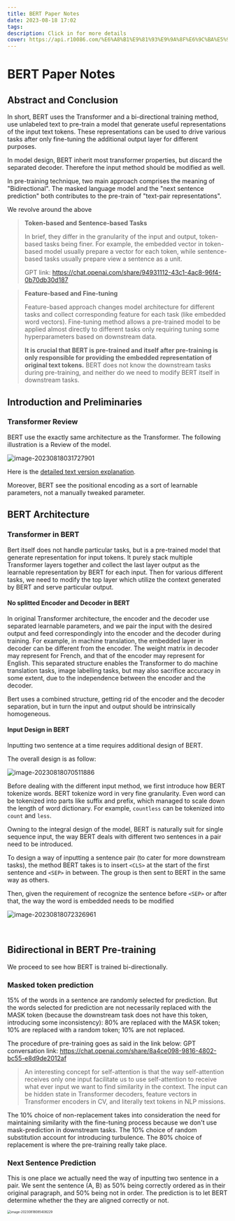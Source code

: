 ```yaml
---
title: BERT Paper Notes
date: 2023-08-18 17:02
tags: 
description: Click in for more details
cover: https://api.r10086.com/%E6%A8%B1%E9%81%93%E9%9A%8F%E6%9C%BA%E5%9B%BE%E7%89%87api%E6%8E%A5%E5%8F%A3.php?%E5%9B%BE%E7%89%87%E7%B3%BB%E5%88%97=%E5%8A%A8%E6%BC%AB%E7%BB%BC%E5%90%882
---
```


# BERT Paper Notes



## Abstract and Conclusion

In short, BERT uses the Transformer and a bi-directional training method, use unlabeled text to pre-train a model that generate useful representations of the input text tokens. These representations can be used to drive various tasks after only fine-tuning the additional output layer for different purposes.

In model design, BERT inherit most transformer properties, but discard the separated decoder. Therefore the input method should be modified as well.

In pre-training technique, two main approach comprises the meaning of "Bidirectional". The masked language model and the "next sentence prediction" both contributes to the pre-train of "text-pair representations".

We revolve around the above

> **Token-based and Sentence-based Tasks**
>
> In brief, they differ in the granularity of the input and output, token-based tasks being finer. For example, the embedded vector in token-based model usually prepare a vector for each token, while sentence-based tasks usually prepare view a sentence as a unit.
>
> GPT link: https://chat.openai.com/share/94931112-43c1-4ac8-96f4-0b70db30d187

> **Feature-based and Fine-tuning**
>
> Feature-based approach changes model architecture for different tasks and collect corresponding feature for each task (like embedded word vectors). Fine-tuning method allows a pre-trained model to be applied almost directly to different tasks only requiring tuning some hyperparameters based on downstream data.
>
> **It is crucial that BERT is pre-trained and itself after pre-training is only responsible for providing the embedded representation of original text tokens.** BERT does not know the downstream tasks during pre-training, and neither do we need to modify BERT itself in downstream tasks.



## Introduction and Preliminaries

### Transformer Review

BERT use the exactly same architecture as the Transformer. The following illustration is a Review of the model. 

![image-20230818031727901](https://s2.loli.net/2023/08/18/H49AewfM2JxyY6I.png)

Here is the [detailed text version explanation](https://chat.openai.com/share/2f1c51aa-ea50-4e15-bd3a-8883026897ea).

Moreover, BERT see the positional encoding as a sort of learnable parameters, not a manually tweaked parameter.



## BERT Architecture

### Transformer in BERT

Bert itself does not handle particular tasks, but is a pre-trained model that generate representation for input tokens. It purely stack multiple Transformer layers together and collect the last layer output as the learnable representation by BERT for each input. Then for various different tasks, we need to modify the top layer which utilize the context generated by BERT and serve particular output.

#### No splitted Encoder and Decoder in BERT

In original Transformer architecture, the encoder and the decoder use separated learnable parameters, and we pair the input with the desired output and feed correspondingly into the encoder and the decoder during training. For example, in machine translation, the embedded layer in decoder can be different from the encoder. The weight matrix in decoder may represent for French, and that of the encoder may represent for English. This separated structure enables the Transformer to do machine translation tasks, image labelling tasks, but may also sacrifice accuracy in some extent, due to the independence between the encoder and the decoder.  

Bert uses a combined structure, getting rid of the encoder and the decoder separation,  but in turn the input and output should be intrinsically homogeneous. 



#### Input Design in BERT

Inputting two sentence at a time requires additional design of BERT.

The overall design is as follow:

![image-20230818070511886](https://s2.loli.net/2023/08/18/JPnbLkqhAKDFXtT.png)

Before dealing with the different input method, we first introduce how BERT tokenize words. BERT tokenize word in very fine granularity. Even word can be tokenized into parts like suffix and prefix, which managed to scale down the length of word dictionary. For example, `countless` can be tokenized into `count` and `less`.

Owning to the integral design of the model, BERT is naturally suit for single sequence input, the way BERT deals with different two sentences in a pair need to be introduced.

To design a way of inputting a sentence pair (to cater for more downstream tasks), the method BERT takes is to insert `<CLS>` at the start of the first sentence and `<SEP>` in between. The group is then sent to BERT in the same way as others.

Then, given the requirement of recognize the sentence before `<SEP>` or after that, the way the word is embedded needs to be modified

![image-20230818072326961](https://s2.loli.net/2023/08/18/7hTGvjRHMC8i4rL.png)

​                                                                                                                                                                                                                                                                                      

## Bidirectional in BERT Pre-training

We proceed to see how BERT is trained bi-directionally.

### Masked token prediction

15% of the words in a sentence are randomly selected for prediction. But the words selected for prediction are not necessarily replaced with the MASK token (because the downstream task does not have this token, introducing some inconsistency): 80% are replaced with the MASK token; 10% are replaced with a random token; 10% are not replaced.

The procedure of pre-training goes as said in the link below: 
GPT conversation link: https://chat.openai.com/share/8a4ce098-9816-4802-bc55-e8d9de2012af

> An interesting concept for self-attention is that the way self-attention receives only one input facilitate us to use self-attention to receive what ever input we want to find similarity in the context. The input can be hidden state in Transformer decoders, feature vectors in Transformer encoders in CV, and literally text tokens in NLP missions. 

The 10% choice of non-replacement takes into consideration the need for maintaining similarity with the fine-tuning process because we don't use mask-prediction in downstream tasks. The 10% choice of random substitution account for introducing turbulence. The 80% choice of replacement is where the pre-training really take place.

### Next Sentence Prediction

This is one place we actually need the way of inputting two sentence in a pair. We sent the sentence (A, B) as 50% being correctly ordered as in their original paragraph, and 50% being not in order. The prediction is to let BERT determine whether the they are aligned correctly or not.

<img src="https://s2.loli.net/2023/08/18/MKD3afHudzpUox6.png" alt="image-20230818085408229" style="zoom:50%;" />